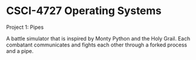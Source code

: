 # CSCI-4727 Operating Systems
Project 1: Pipes

A battle simulator that is inspired by Monty Python and the Holy Grail. 
Each combatant communicates and fights each other through a forked process and a pipe.
